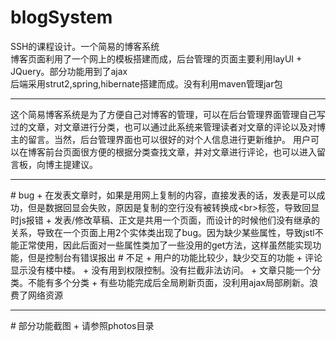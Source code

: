 # blogSystem
SSH的课程设计。一个简易的博客系统<br>
博客页面利用了一个网上的模板搭建而成，后台管理的页面主要利用layUI + JQuery。部分功能用到了ajax
<br>
后端采用strut2,spring,hibernate搭建而成。没有利用maven管理jar包
<hr>
这个简易博客系统是为了方便自己对博客的管理，可以在后台管理界面管理自己写过的文章，对文章进行分类，也可以通过此系统来管理读者对文章的评论以及对博主的留言。当然，后台管理界面也可以很好的对个人信息进行更新维护。
用户可以在博客前台页面很方便的根据分类查找文章，并对文章进行评论，也可以进入留言板，向博主提建议。
<hr>
# bug
+ 在发表文章时，如果是用网上复制的内容，直接发表的话，发表是可以成功，但是数据回显会失败，原因是复制的空行没有被转换成&#60;br&#62;标签，导致回显时js报错
+ 发表/修改草稿、正文是共用一个页面，而设计的时候他们没有继承的关系，导致在一个页面上用2个实体类出现了bug。因为缺少某些属性，导致jstl不能正常使用，因此后面对一些属性类加了一些没用的get方法，这样虽然能实现功能，但是控制台有错误报出
# 不足
+ 用户的功能比较少，缺少交互的功能
+ 评论显示没有楼中楼。
+ 没有用到权限控制。没有拦截非法访问。
+ 文章只能一个分类。不能有多个分类
+ 有些功能完成后全局刷新页面，没利用ajax局部刷新。浪费了网络资源
<hr>
# 部分功能截图
+ 请参照photos目录
